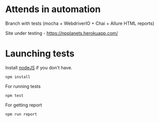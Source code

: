 # Attends in automation 
Branch with tests (mocha + WebdriverIO + Chai + Allure HTML reports)

Site under testing - https://npplanets.herokuapp.com/ 

# Launching tests 

Install [nodeJS](https://nodejs.org/en/download/) if you don't have.

```
npm install
```
For running tests
```
npm test
```
For getting report
```
npm run report 
```


